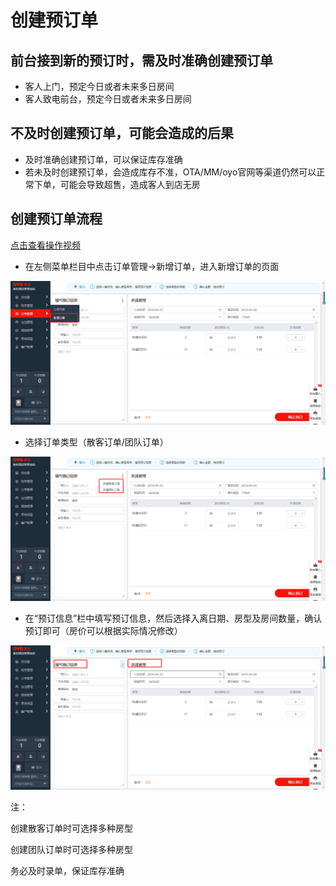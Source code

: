 # 创建预订单

## 前台接到新的预订时，需及时准确创建预订单

* 客人上门，预定今日或者未来多日房间
* 客人致电前台，预定今日或者未来多日房间

## 不及时创建预订单，可能会造成的后果

* 及时准确创建预订单，可以保证库存准确
* 若未及时创建预订单，会造成库存不准，OTA/MM/oyo官网等渠道仍然可以正常下单，可能会导致超售，造成客人到店无房

## 创建预订单流程

[点击查看操作视频](http://crs-pms-vidio.oss-cn-beijing.aliyuncs.com/%E5%88%9B%E5%BB%BA%E9%A2%84%E8%AE%A2%E5%8D%95.mp4)

* 在左侧菜单栏目中点击订单管理→新增订单，进入新增订单的页面

![](../../.gitbook/assets/image%20%28184%29.png)

* 选择订单类型（散客订单/团队订单）

![](../../.gitbook/assets/image%20%28246%29.png)

* 在“预订信息”栏中填写预订信息，然后选择入离日期、房型及房间数量，确认预订即可（房价可以根据实际情况修改）

![](../../.gitbook/assets/image%20%28429%29.png)

注：

创建散客订单时可选择多种房型

创建团队订单时可选择多种房型

务必及时录单，保证库存准确




